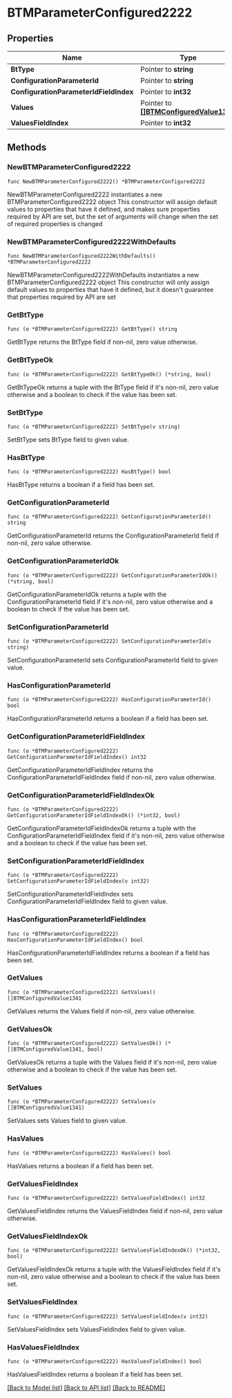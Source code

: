 # BTMParameterConfigured2222

## Properties

Name | Type | Description | Notes
------------ | ------------- | ------------- | -------------
**BtType** | Pointer to **string** |  | [optional] 
**ConfigurationParameterId** | Pointer to **string** |  | [optional] 
**ConfigurationParameterIdFieldIndex** | Pointer to **int32** |  | [optional] 
**Values** | Pointer to [**[]BTMConfiguredValue1341**](BTMConfiguredValue-1341.md) |  | [optional] 
**ValuesFieldIndex** | Pointer to **int32** |  | [optional] 

## Methods

### NewBTMParameterConfigured2222

`func NewBTMParameterConfigured2222() *BTMParameterConfigured2222`

NewBTMParameterConfigured2222 instantiates a new BTMParameterConfigured2222 object
This constructor will assign default values to properties that have it defined,
and makes sure properties required by API are set, but the set of arguments
will change when the set of required properties is changed

### NewBTMParameterConfigured2222WithDefaults

`func NewBTMParameterConfigured2222WithDefaults() *BTMParameterConfigured2222`

NewBTMParameterConfigured2222WithDefaults instantiates a new BTMParameterConfigured2222 object
This constructor will only assign default values to properties that have it defined,
but it doesn't guarantee that properties required by API are set

### GetBtType

`func (o *BTMParameterConfigured2222) GetBtType() string`

GetBtType returns the BtType field if non-nil, zero value otherwise.

### GetBtTypeOk

`func (o *BTMParameterConfigured2222) GetBtTypeOk() (*string, bool)`

GetBtTypeOk returns a tuple with the BtType field if it's non-nil, zero value otherwise
and a boolean to check if the value has been set.

### SetBtType

`func (o *BTMParameterConfigured2222) SetBtType(v string)`

SetBtType sets BtType field to given value.

### HasBtType

`func (o *BTMParameterConfigured2222) HasBtType() bool`

HasBtType returns a boolean if a field has been set.

### GetConfigurationParameterId

`func (o *BTMParameterConfigured2222) GetConfigurationParameterId() string`

GetConfigurationParameterId returns the ConfigurationParameterId field if non-nil, zero value otherwise.

### GetConfigurationParameterIdOk

`func (o *BTMParameterConfigured2222) GetConfigurationParameterIdOk() (*string, bool)`

GetConfigurationParameterIdOk returns a tuple with the ConfigurationParameterId field if it's non-nil, zero value otherwise
and a boolean to check if the value has been set.

### SetConfigurationParameterId

`func (o *BTMParameterConfigured2222) SetConfigurationParameterId(v string)`

SetConfigurationParameterId sets ConfigurationParameterId field to given value.

### HasConfigurationParameterId

`func (o *BTMParameterConfigured2222) HasConfigurationParameterId() bool`

HasConfigurationParameterId returns a boolean if a field has been set.

### GetConfigurationParameterIdFieldIndex

`func (o *BTMParameterConfigured2222) GetConfigurationParameterIdFieldIndex() int32`

GetConfigurationParameterIdFieldIndex returns the ConfigurationParameterIdFieldIndex field if non-nil, zero value otherwise.

### GetConfigurationParameterIdFieldIndexOk

`func (o *BTMParameterConfigured2222) GetConfigurationParameterIdFieldIndexOk() (*int32, bool)`

GetConfigurationParameterIdFieldIndexOk returns a tuple with the ConfigurationParameterIdFieldIndex field if it's non-nil, zero value otherwise
and a boolean to check if the value has been set.

### SetConfigurationParameterIdFieldIndex

`func (o *BTMParameterConfigured2222) SetConfigurationParameterIdFieldIndex(v int32)`

SetConfigurationParameterIdFieldIndex sets ConfigurationParameterIdFieldIndex field to given value.

### HasConfigurationParameterIdFieldIndex

`func (o *BTMParameterConfigured2222) HasConfigurationParameterIdFieldIndex() bool`

HasConfigurationParameterIdFieldIndex returns a boolean if a field has been set.

### GetValues

`func (o *BTMParameterConfigured2222) GetValues() []BTMConfiguredValue1341`

GetValues returns the Values field if non-nil, zero value otherwise.

### GetValuesOk

`func (o *BTMParameterConfigured2222) GetValuesOk() (*[]BTMConfiguredValue1341, bool)`

GetValuesOk returns a tuple with the Values field if it's non-nil, zero value otherwise
and a boolean to check if the value has been set.

### SetValues

`func (o *BTMParameterConfigured2222) SetValues(v []BTMConfiguredValue1341)`

SetValues sets Values field to given value.

### HasValues

`func (o *BTMParameterConfigured2222) HasValues() bool`

HasValues returns a boolean if a field has been set.

### GetValuesFieldIndex

`func (o *BTMParameterConfigured2222) GetValuesFieldIndex() int32`

GetValuesFieldIndex returns the ValuesFieldIndex field if non-nil, zero value otherwise.

### GetValuesFieldIndexOk

`func (o *BTMParameterConfigured2222) GetValuesFieldIndexOk() (*int32, bool)`

GetValuesFieldIndexOk returns a tuple with the ValuesFieldIndex field if it's non-nil, zero value otherwise
and a boolean to check if the value has been set.

### SetValuesFieldIndex

`func (o *BTMParameterConfigured2222) SetValuesFieldIndex(v int32)`

SetValuesFieldIndex sets ValuesFieldIndex field to given value.

### HasValuesFieldIndex

`func (o *BTMParameterConfigured2222) HasValuesFieldIndex() bool`

HasValuesFieldIndex returns a boolean if a field has been set.


[[Back to Model list]](../README.md#documentation-for-models) [[Back to API list]](../README.md#documentation-for-api-endpoints) [[Back to README]](../README.md)


